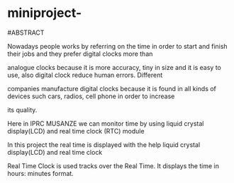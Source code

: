 # miniproject-
#ABSTRACT

Nowadays people works by referring on the time in order to start and finish their jobs and they prefer digital clocks more than

analogue clocks because it is more accuracy, tiny in size and it is easy to use, also digital clock reduce human errors. Different

companies manufacture digital clocks because it is found in all kinds of devices such cars, radios, cell phone in order to increase

its quality.

Here in IPRC MUSANZE we can monitor time by using liquid crystal display(LCD) and real time clock (RTC) module 

In this project the real time is displayed with the help liquid crystal display(LCD) and real time clock

Real Time Clock is used tracks over the Real Time. It displays the time in hours: minutes format.
